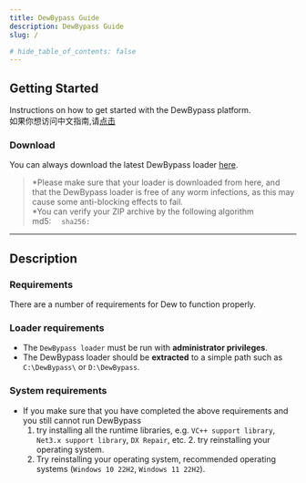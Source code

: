 ```yaml
---
title: DewBypass Guide
description: DewBypass Guide
slug: /

# hide_table_of_contents: false
---
```


## Getting Started
Instructions on how to get started with the DewBypass platform.  
如果你想访问中文指南,请[点击](./CN-main)
### Download
You can always download the latest DewBypass loader [here](https://dew.cab).

> *Please make sure that your loader is downloaded from here, and that the DewBypass loader is free of any worm infections, as this may cause some anti-blocking effects to fail.    
>*You can verify your ZIP archive by the following algorithm  
md5: ``  
sha256: ``

---

## Description

### Requirements
There are a number of requirements for Dew to function properly.

### Loader requirements
- The `DewBypass loader` must be run with **administrator privileges**.
- The DewBypass loader should be **extracted** to a simple path such as `C:\DewBypass\` or `D:\DewBypass`.

### System requirements

- If you make sure that you have completed the above requirements and you still cannot run DewBypass
  1. try installing all the runtime libraries, e.g. `VC++ support library`, `Net3.x support library`, `DX Repair`, etc. 2. try reinstalling your operating system.
  2. Try reinstalling your operating system, recommended operating systems (`Windows 10 22H2`, `Windows 11 22H2`).
      
